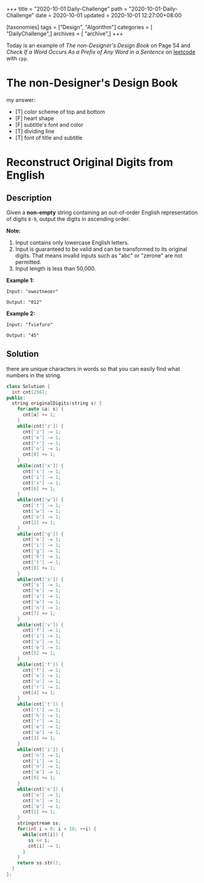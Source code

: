 +++
title = "2020-10-01 Daily-Challenge"
path = "2020-10-01-Daily-Challenge"
date = 2020-10-01
updated = 2020-10-01 12:27:00+08:00

[taxonomies]
tags = ["Design", "Algorithm"]
categories = [ "DailyChallenge",]
archives = [ "archive",]
+++

Today is an example of *The non-Designer's Design Book* on Page 54 and *Check If a Word Occurs As a Prefix of Any Word in a Sentence* on [leetcode](https://leetcode.com/problems/check-if-a-word-occurs-as-a-prefix-of-any-word-in-a-sentence/) with `cpp`.

<!-- more -->

# The non-Designer's Design Book

my answer:

- [T] color scheme of top and bottom
- [F] heart shape
- [F] subtitle's font and color
- [T] dividing line
- [T] font of title and subtitle

# Reconstruct Original Digits from English

## Description
Given a **non-empty** string containing an out-of-order English representation of digits `0-9`, output the digits in ascending order.

**Note:**

1. Input contains only lowercase English letters.
2. Input is guaranteed to be valid and can be transformed to its original digits. That means invalid inputs such as "abc" or "zerone" are not permitted.
3. Input length is less than 50,000.

**Example 1:**

```
Input: "owoztneoer"

Output: "012"
```

**Example 2:**

```
Input: "fviefuro"

Output: "45"
```

## Solution

there are unique characters in words so that you can easily find what numbers
in the string.

``` cpp
class Solution {
  int cnt[256];
public:
  string originalDigits(string s) {
    for(auto &a: s) {
      cnt[a] += 1;
    }
    while(cnt['z']) {
      cnt['z'] -= 1;
      cnt['e'] -= 1;
      cnt['r'] -= 1;
      cnt['o'] -= 1;
      cnt[0] += 1;
    }
    while(cnt['x']) {
      cnt['s'] -= 1;
      cnt['i'] -= 1;
      cnt['x'] -= 1;
      cnt[6] += 1;
    }
    while(cnt['w']) {
      cnt['t'] -= 1;
      cnt['w'] -= 1;
      cnt['o'] -= 1;
      cnt[2] += 1;
    }
    while(cnt['g']) {
      cnt['e'] -= 1;
      cnt['i'] -= 1;
      cnt['g'] -= 1;
      cnt['h'] -= 1;
      cnt['t'] -= 1;
      cnt[8] += 1;
    }
    while(cnt['s']) {
      cnt['s'] -= 1;
      cnt['e'] -= 1;
      cnt['v'] -= 1;
      cnt['e'] -= 1;
      cnt['n'] -= 1;
      cnt[7] += 1;
    }
    while(cnt['v']) {
      cnt['f'] -= 1;
      cnt['i'] -= 1;
      cnt['v'] -= 1;
      cnt['e'] -= 1;
      cnt[5] += 1;
    }
    while(cnt['f']) {
      cnt['f'] -= 1;
      cnt['o'] -= 1;
      cnt['u'] -= 1;
      cnt['r'] -= 1;
      cnt[4] += 1;
    }
    while(cnt['t']) {
      cnt['t'] -= 1;
      cnt['h'] -= 1;
      cnt['r'] -= 1;
      cnt['e'] -= 1;
      cnt['e'] -= 1;
      cnt[3] += 1;
    }
    while(cnt['i']) {
      cnt['n'] -= 1;
      cnt['i'] -= 1;
      cnt['n'] -= 1;
      cnt['e'] -= 1;
      cnt[9] += 1;
    }
    while(cnt['o']) {
      cnt['o'] -= 1;
      cnt['n'] -= 1;
      cnt['e'] -= 1;
      cnt[1] += 1;
    }
    stringstream ss;
    for(int i = 0; i < 10; ++i) {
      while(cnt[i]) {
        ss << i;
        cnt[i] -= 1;
      }
    }
    return ss.str();
  }
};
```